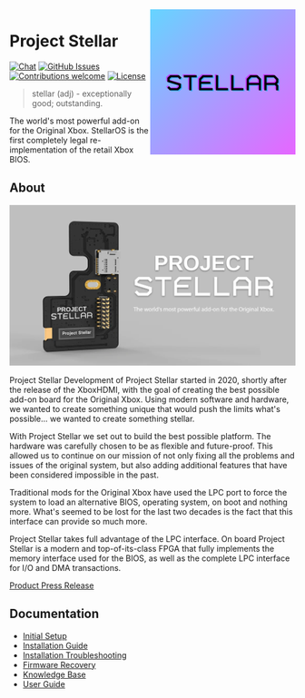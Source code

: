 <img src="resources/images/logo.png" align="right" />

# Project Stellar
<p >
 <a href=""><img src="https://img.shields.io/discord/643467096906399804.svg" alt="Chat"></a>
 <a href="https://github.com/MakeMHz/project-stellar/issues"><img src="https://img.shields.io/github/issues/MakeMHz/project-stellar.svg" alt="GitHub Issues"></a>
 <a href=""><img src="https://img.shields.io/badge/contributions-welcome-orange.svg" alt="Contributions welcome"></a>
 <a href="https://opensource.org/licenses/MIT"><img src="https://img.shields.io/github/license/MakeMHz/project-stellar.svg?color=green" alt="License"></a>
</p>

> stellar (adj) - exceptionally good; outstanding.

The world's most powerful add-on for the Original Xbox. StellarOS is the first completely legal re-implementation of the retail Xbox BIOS.


## About
![screenshot](resources/images/banner.png)

Project Stellar
Development of Project Stellar started in 2020, shortly after the release of the XboxHDMI, with the goal of creating the best possible add-on board for the Original Xbox. Using modern software and hardware, we wanted to create something unique that would push the limits what's possible... we wanted to create something stellar.

With Project Stellar we set out to build the best possible platform. The hardware was carefully chosen to be as flexible and future-proof. This allowed us to continue on our mission of not only fixing all the problems and issues of the original system, but also adding additional features that have been considered impossible in the past.

Traditional mods for the Original Xbox have used the LPC port to force the system to load an alternative BIOS, operating system, on boot and nothing more. What's seemed to be lost for the last two decades is the fact that this interface can provide so much more.

Project Stellar takes full advantage of the LPC interface. On board Project Stellar is a modern and top-of-its-class FPGA that fully implements the memory interface used for the BIOS, as well as the complete LPC interface for I/O and DMA transactions.

[Product Press Release](https://makemhz.com/blogs/news/announcing-project-stellar-plus-more)

## Documentation
* [Initial Setup](https://support.makemhz.com/project-stellar/initial-setup)
* [Installation Guide](https://support.makemhz.com/project-stellar/installation-guide)
* [Installation Troubleshooting](https://support.makemhz.com/project-stellar/installation-troubleshooting)
* [Firmware Recovery](https://support.makemhz.com/project-stellar/firmware-recovery)
* [Knowledge Base](https://support.makemhz.com/project-stellar/knowledge-base)
* [User Guide](https://support.makemhz.com/project-stellar/user-guide/getting-started)
